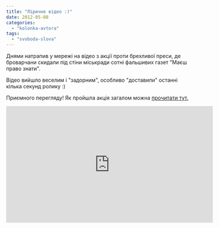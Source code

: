 ```yaml
---
title: "Ліричне відео :)"
date: 2012-05-08
categories: 
  - "kolonka-avtora"
tags: 
  - "svoboda-slova"
---
```


Днями натрапив у мережі на відео з акції проти брехливої преси, де броварчани скидали під стіни міськради сотні фальшивих газет "Маєш право знати".

Відео вийшло веселим і "задорним", особливо "доставили" останні кілька секунд ролику :)

Приємного перегляду! Як пройшла акція загалом можна [прочитати тут.](https://mpz.brovary.org/v-den-chornobilya-brovari-ogolosili-zonoyu-brehni/) 

<iframe src="http://www.youtube.com/embed/JMKGiiDlUSw" frameborder="0" width="560" height="315"></iframe>
